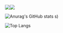 <img src="https://img.shields.io/badge/react-20232a.svg?style=for-the-badge&logo=react&logoColor=61DAFB" /><a href="https://www.instagram.com/thdwnstjs/"><img src="https://img.shields.io/badge/Instagram-E4405F?style=flat-square&logo=Instagram&logoColor=white"/></a>


![Anurag's GitHub stats](https://github-readme-stats.vercel.app/api?username=Evvvaaaaan&show_icons=true&theme=radical)
s)

![Top Langs](https://github-readme-stats.vercel.app/api/top-langs/?username=Evvvaaaaan&layout=compact)

